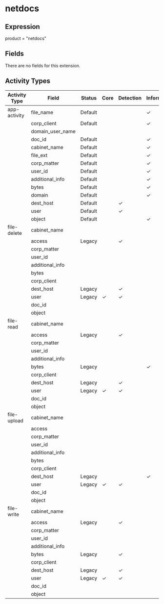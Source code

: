 netdocs
=======

Expression
----------

product = "netdocs"

Fields
------

There are no fields for this extension.

Activity Types
--------------

| Activity Type | Field            | Status  | Core     | Detection | Informational |
| ------------- | ---------------- | ------- | -------- | --------- | ------------- |
| app-activity  | file_name        | Default |          |           | &#10003;      |
|               | corp_client      | Default |          |           | &#10003;      |
|               | domain_user_name |         |          |           |               |
|               | doc_id           | Default |          |           | &#10003;      |
|               | cabinet_name     | Default |          |           | &#10003;      |
|               | file_ext         | Default |          |           | &#10003;      |
|               | corp_matter      | Default |          |           | &#10003;      |
|               | user_id          | Default |          |           | &#10003;      |
|               | additional_info  | Default |          |           | &#10003;      |
|               | bytes            | Default |          |           | &#10003;      |
|               | domain           | Default |          |           | &#10003;      |
|               | dest_host        | Default |          | &#10003;  |               |
|               | user             | Default |          | &#10003;  |               |
|               | object           | Default |          |           | &#10003;      |
| file-delete   | cabinet_name     |         |          |           |               |
|               | access           | Legacy  |          | &#10003;  |               |
|               | corp_matter      |         |          |           |               |
|               | user_id          |         |          |           |               |
|               | additional_info  |         |          |           |               |
|               | bytes            |         |          |           |               |
|               | corp_client      |         |          |           |               |
|               | dest_host        | Legacy  |          | &#10003;  |               |
|               | user             | Legacy  | &#10003; | &#10003;  |               |
|               | doc_id           |         |          |           |               |
|               | object           |         |          |           |               |
| file-read     | cabinet_name     |         |          |           |               |
|               | access           | Legacy  |          | &#10003;  |               |
|               | corp_matter      |         |          |           |               |
|               | user_id          |         |          |           |               |
|               | additional_info  |         |          |           |               |
|               | bytes            | Legacy  |          |           | &#10003;      |
|               | corp_client      |         |          |           |               |
|               | dest_host        | Legacy  |          | &#10003;  |               |
|               | user             | Legacy  | &#10003; | &#10003;  |               |
|               | doc_id           |         |          |           |               |
|               | object           |         |          |           |               |
| file-upload   | cabinet_name     |         |          |           |               |
|               | access           |         |          |           |               |
|               | corp_matter      |         |          |           |               |
|               | user_id          |         |          |           |               |
|               | additional_info  |         |          |           |               |
|               | bytes            |         |          |           |               |
|               | corp_client      |         |          |           |               |
|               | dest_host        | Legacy  |          |           | &#10003;      |
|               | user             | Legacy  | &#10003; | &#10003;  |               |
|               | doc_id           |         |          |           |               |
|               | object           |         |          |           |               |
| file-write    | cabinet_name     |         |          |           |               |
|               | access           | Legacy  |          | &#10003;  |               |
|               | corp_matter      |         |          |           |               |
|               | user_id          |         |          |           |               |
|               | additional_info  |         |          |           |               |
|               | bytes            | Legacy  |          | &#10003;  |               |
|               | corp_client      |         |          |           |               |
|               | dest_host        | Legacy  |          | &#10003;  |               |
|               | user             | Legacy  | &#10003; | &#10003;  |               |
|               | doc_id           |         |          |           |               |
|               | object           |         |          |           |               |

